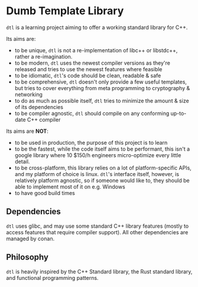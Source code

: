 # Dumb Template Library

`dtl` is a learning project aiming to offer a working standard library for C++.

Its aims are:

- to be unique, `dtl` is not a re-implementation of libc++ or libstdc++, rather a re-imagination.
- to be modern, `dtl` uses the newest compiler versions as they're released and tries to
use the newest features where feasible
- to be idiomatic, `dtl`'s code should be clean, readable & safe
- to be comprehensive, `dtl` doesn't only provide a few useful templates,
but tries to cover everything from meta programming to cryptography & networking
- to do as much as possible itself, `dtl` tries to minimize the amount & size of its dependencies
- to be compiler agnostic, `dtl` should compile on any conforming up-to-date C++ compiler

Its aims are **NOT**:

- to be used in production, the purpose of this project is to learn
- to be the fastest, while the code itself aims to be performant,
this isn't a google library where 10 $150/h engineers micro-optimize every
little detail.
- to be cross-platform, this library relies on a lot of platform-specific APIs,
and my platform of choice is linux. `dtl`'s interface itself, however, is relatively platform
agnostic, so if someone would like to, they should be able to implement most of it on e.g. Windows
- to have good build times

## Dependencies

`dtl` uses glibc, and may use some standard C++ library features (mostly to access features that require compiler support).
All other dependencies are managed by conan.

## Philosophy

`dtl` is heavily inspired by the C++ Standard library, the Rust standard library, and functional programming patterns.
<!--TODO: expand>
